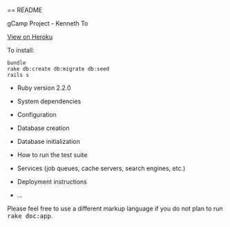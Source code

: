 == README

gCamp Project - Kenneth To

[View on Heroku](https://sheltered-meadow-5689.herokuapp.com/)

To install:
```
bundle
rake db:create db:migrate db:seed
rails s
```

* Ruby version
  2.2.0

* System dependencies

* Configuration

* Database creation

* Database initialization

* How to run the test suite

* Services (job queues, cache servers, search engines, etc.)

* Deployment instructions

* ...


Please feel free to use a different markup language if you do not plan to run
<tt>rake doc:app</tt>.
